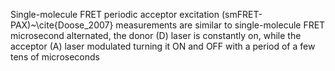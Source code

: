 Single-molecule FRET periodic acceptor excitation (smFRET-PAX)~\cite{Doose_2007} measurements are similar to single-molecule FRET microsecond alternated, the
donor (D) laser is constantly on, while the acceptor (A) laser modulated
turning it ON and OFF with a period of a few tens of microseconds